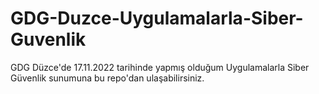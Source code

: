 # GDG-Duzce-Uygulamalarla-Siber-Guvenlik

GDG Düzce'de 17.11.2022 tarihinde yapmış olduğum Uygulamalarla Siber Güvenlik sunumuna bu repo'dan ulaşabilirsiniz.
